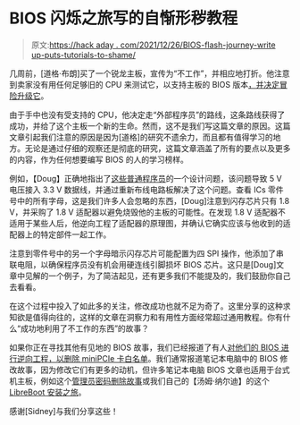 # BIOS 闪烁之旅写的自惭形秽教程

> 原文:[https://hack aday . com/2021/12/26/BIOS-flash-journey-write up-puts-tutorials-to-shame/](https://hackaday.com/2021/12/26/bios-flashing-journey-writeup-puts-tutorials-to-shame/)

几周前，[道格·布朗]买了一个锐龙主板，宣传为“不工作”，并相应地打折。他注意到卖家没有用任何足够旧的 CPU 来测试它，以支持主板的 BIOS 版本[，并决定冒险升级它](https://www.downtowndougbrown.com/2021/12/upgrading-a-motherboards-bios-uefi-the-hard-way/)。

由于手中也没有受支持的 CPU，他决定走“外部程序员”的路线，这条路线获得了成功，并给了这个主板一个新的生命。然而，这不是我们写这篇文章的原因。这篇文章引起我们注意的原因是因为[道格]的研究不遗余力，而且都有值得学习的地方。无论是通过仔细的观察还是彻底的研究，这篇文章涵盖了所有的要点以及更多的内容，作为任何想要编写 BIOS 的人的学习榜样。

例如，【Doug】正确地指出了[这些普通程序员](https://www.chucknemeth.com/usb-devices/ch341a/3v-ch341a-mod)的一个设计问题，该问题导致 5 V 电压接入 3.3 V 数据线，并通过重新布线电路板解决了这个问题。查看 ICs 零件号中的所有字母，这是我们许多人会忽略的东西，[Doug]注意到闪存芯片只有 1.8 V，并采购了 1.8 V 适配器以避免烧毁他的主板的可能性。在发现 1.8 V 适配器不适用于某些人后，他逆向工程了适配器的原理图，并确认它确实应该与他收到的适配器上的特定部件一起工作。

注意到零件号中的另一个字母暗示闪存芯片可能配置为四 SPI 操作，他添加了串联电阻，以确保程序员没有机会用硬连线引脚损坏 BIOS 芯片。这只是[Doug]文章中见解的一个例子，为了简洁起见，还有更多我们不能提及的，我们鼓励你自己去看看。

在这个过程中投入了如此多的关注，修改成功也就不足为奇了。这里分享的这种求知欲是值得向往的，这样的文章在洞察力和有用性方面经常超过通用教程。你有什么“成功地利用了不工作的东西”的故事？

如果你正在寻找其他有见地的 BIOS 故事，我们已经报道了有人[对他们的 BIOS 进行逆向工程，以删除 miniPCIe 卡白名单](https://hackaday.com/2021/08/23/school-surplus-laptop-bios-hacked-to-remove-hardware-restrictions/)。我们通常报道笔记本电脑中的 BIOS 修改故事，因为修改它们有更多的动机，但许多笔记本电脑 BIOS 文章也适用于台式机主板，例如这个[管理员密码删除故事](https://hackaday.com/2021/03/24/removing-supervisor-passwords-and-learning-python/)或我们自己的【汤姆·纳尔迪】的这个 [LibreBoot 安装之旅](https://hackaday.com/2018/08/20/installing-libreboot-the-very-lazy-way/)。

感谢[Sidney]与我们分享这些！
